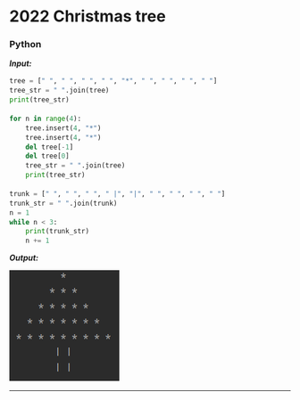# 2022 Christmas tree
### Python

_**Input:**_

```python
tree = [" ", " ", " ", " ", "*", " ", " ", " ", " "]
tree_str = " ".join(tree)
print(tree_str)

for n in range(4):
    tree.insert(4, "*")
    tree.insert(4, "*")
    del tree[-1]
    del tree[0]
    tree_str = " ".join(tree)
    print(tree_str)

trunk = [" ", " ", " ", " |", "|", " ", " ", " ", " "]
trunk_str = " ".join(trunk)
n = 1
while n < 3:
    print(trunk_str)
    n += 1
```

_**Output:**_

![2022 tree](https://github.com/iliamunaev/Christmas-tree/blob/main/images/2022_tree.png)

---
